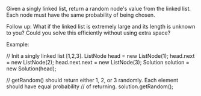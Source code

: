 Given a singly linked list, return a random node's value from the linked list. Each node must have
the same probability of being chosen.

Follow up:
What if the linked list is extremely large and its length is unknown to you? Could you solve this
efficiently without using extra space?

Example:

// Init a singly linked list [1,2,3].
ListNode head = new ListNode(1);
head.next = new ListNode(2);
head.next.next = new ListNode(3);
Solution solution = new Solution(head);

// getRandom() should return either 1, 2, or 3 randomly. Each element should have equal probability
// of returning.
solution.getRandom();
